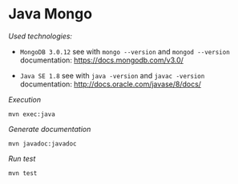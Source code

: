 # Java Mongo

*Used technologies:*  

* `MongoDB 3.0.12` see with `mongo --version` and `mongod --version`  
documentation:  https://docs.mongodb.com/v3.0/  

* `Java SE 1.8` see with `java -version` and `javac -version`  
documentation: http://docs.oracle.com/javase/8/docs/  

*Execution*  

```
mvn exec:java
```

*Generate documentation*  

```
mvn javadoc:javadoc
```

*Run test*  

```
mvn test
```
